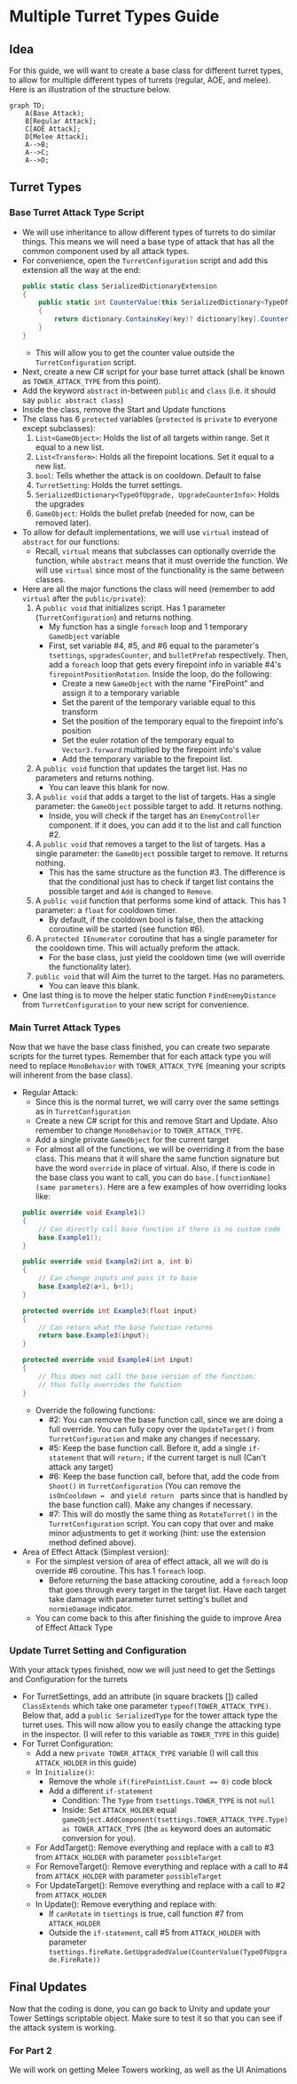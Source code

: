 # Multiple Turret Types Guide
## Idea
For this guide, we will want to create a base class for different turret types, to allow for multiple different types of turrets (regular, AOE, and melee). Here is an illustration of the structure below.
```mermaid
graph TD;
    A(Base Attack);
    B[Regular Attack];
    C[AOE Attack];
    D[Melee Attack];
    A-->B;
    A-->C;
    A-->D;
```

## Turret Types
### Base Turret Attack Type Script
* We will use inheritance to allow different types of turrets to do similar things. This means we will need a base type of attack that has all the common component used by all attack types. 
* For convenience, open the `TurretConfiguration` script and add this extension all the way at the end:
    ```csharp
    public static class SerializedDictionaryExtension
    {
        public static int CounterValue(this SerializedDictionary<TypeOfUpgrade,UpgradeCounterInfo> dictionary, TypeOfUpgrade key)
        {
            return dictionary.ContainsKey(key)? dictionary[key].Counter : 0;
        }
    }
    ```
    * This will allow you to get the counter value outside the `TurretConfiguration` script.
* Next, create a new C# script for your base turret attack (shall be known as `TOWER_ATTACK_TYPE` from this point).
* Add the keyword `abstract` in-between `public` and `class` (i.e. it should say `public abstract class`)
* Inside the class, remove the Start and Update functions
* The class has 6 `protected` variables (`protected` is `private` to everyone except subclasses): 
    1. `List<GameObject>`: Holds the list of all targets within range. Set it equal to a new list.
    2. `List<Transform>`: Holds all the firepoint locations. Set it equal to a new list.
    3. `bool`: Tells whether the attack is on cooldown. Default to false
    4. `TurretSetting`: Holds the turret settings.
    5. `SerializedDictionary<TypeOfUpgrade, UpgradeCounterInfo>`: Holds the upgrades
    6. `GameObject`: Holds the bullet prefab (needed for now, can be removed later).
* To allow for default implementations, we will use `virtual` instead of `abstract` for our functions:
    * Recall, `virtual` means that subclasses can optionally override the function, while `abstract` means that it must override the function. We will use `virtual` since most of the functionality is the same between classes.
* Here are all the major functions the class will need (remember to add `virtual` after the `public/private`):
    1. A `public void` that initializes script. Has 1 parameter (`TurretConfiguration`) and returns nothing.
        * My function has a single `foreach` loop and 1 temporary `GameObject` variable
        * First, set variable #4, #5, and #6 equal to the parameter's `tsettings`, `upgradesCounter`, and `bulletPrefab` respectively. Then, add a `foreach` loop that gets every firepoint info in variable #4's `firepointPositionRotation`. Inside the loop, do the following:
            * Create a new `GameObject` with the name "FirePoint" and assign it to a temporary variable
            * Set the parent of the temporary variable equal to this transform
            * Set the position of the temporary equal to the firepoint info's position
            * Set the euler rotation of the temporary equal to `Vector3.forward` multiplied by the firepoint info's value
            * Add the temporary variable to the firepoint list.
    2. A `public void` function that updates the target list. Has no parameters and returns nothing.
        * You can leave this blank for now.
    3. A `public void` that adds a target to the list of targets. Has a single parameter: the `GameObject` possible target to add. It returns nothing.
        * Inside, you will check if the target has an `EnemyController` component. If it does, you can add it to the list and call function #2. 
    4. A `public void` that removes a target to the list of targets. Has a single parameter: the `GameObject` possible target to remove. It returns nothing.
        * This has the same structure as the function #3. The difference is that the conditional just has to check if target list contains the possible target and `Add` is changed to `Remove`.
    5. A `public void` function that performs some kind of attack. This has 1 parameter: a `float` for cooldown timer.
        * By default, if the cooldown bool is false, then the attacking coroutine will be started (see function #6).
    6. A `protected IEnumerator` coroutine that has a single parameter for the cooldown time. This will actually preform the attack.
        * For the base class, just yield the cooldown time (we will override the functionality later).
    7. `public void` that will Aim the turret to the target. Has no parameters.
        * You can leave this blank.
* One last thing is to move the helper static function `FindEnemyDistance` from `TurretConfiguration` to your new script for convenience.
### Main Turret Attack Types
Now that we have the base class finished, you can create two separate scripts for the turret types. Remember that for each attack type you will need to replace `MonoBehavior` with `TOWER_ATTACK_TYPE` (meaning your scripts will inherent from the base class).
* Regular Attack: 
    * Since this is the normal turret, we will carry over the same settings as in `TurretConfiguration`
    * Create a new C# script for this and remove Start and Update. Also remember to change `MonoBehavior` to `TOWER_ATTACK_TYPE`.
    * Add a single private `GameObject` for the current target
    * For almost all of the functions, we will be overriding it from the base class. This means that it will share the same function signature but have the word `override` in place of virtual. Also, if there is code in the base class you want to call, you can do `base.[functionName](same parameters)`. Here are a few examples of how overriding looks like:
    ```csharp
    public override void Example1()
    {
        // Can directly call base function if there is no custom code
        base.Example1();
    }

    public override void Example2(int a, int b)
    {
        // Can change inputs and pass it to base
        base.Example2(a+1, b+1);
    }
    
    protected override int Example3(float input)
    {
        // Can return what the base function returns
        return base.Example3(input);
    }
    
    protected override void Example4(int input)
    {
        // This does not call the base version of the function;
        // thus fully overrides the function
    }
    ```
    * Override the following functions:
        * #2: You can remove the base function call, since we are doing a full override. You can fully copy over the `UpdateTarget()` from `TurretConfiguration` and make any changes if necessary.
        * #5: Keep the base function call. Before it, add a single `if-statement` that will `return;` if the current target is null (Can't attack any target)
        * #6: Keep the base function call, before that, add the code from `Shoot()` in `TurretConfiguration` (You can remove the `isOnCooldown = ` and `yield return ` parts since that is handled by the base function call). Make any changes if necessary.
        * #7: This will do mostly the same thing as `RotateTurret()` in the `TurretConfiguration` script. You can copy that over and make minor adjustments to get it working (hint: use the extension method defined above).
* Area of Effect Attack (Simplest version):
    * For the simplest version of area of effect attack, all we will do is override #6 coroutine. This has 1 `foreach` loop.
        * Before returning the base attacking coroutine, add a `foreach` loop that goes through every target in the target list. Have each target take damage with parameter turret setting's bullet and `normieDamage` indicator.
    * You can come back to this after finishing the guide to improve Area of Effect Attack Type

### Update Turret Setting and Configuration
With your attack types finished, now we will just need to get the Settings and Configuration for the turrets 
* For TurretSettings, add an attribute (in square brackets []) called `ClassExtends` which take one parameter `typeof(TOWER_ATTACK_TYPE)`. Below that, add a `public SerializedType` for the tower attack type the turret uses. This will now allow you to easily change the attacking type in the inspector. (I will refer to this variable as `TOWER_TYPE` in this guide)
* For Turret Configuration:
    * Add a new `private TOWER_ATTACK_TYPE` variable (I will call this `ATTACK_HOLDER` in this guide)
    * In `Initialize()`:
        * Remove the whole `if(firePointList.Count == 0)` code block
        * Add a different `if-statement`
            * Condition: The `Type` from `tsettings.TOWER_TYPE` is not `null`
            * Inside: Set `ATTACK_HOLDER` equal `gameObject.AddComponent(tsettings.TOWER_ATTACK_TYPE.Type) as TOWER_ATTACK_TYPE` (the `as` keyword does an automatic conversion for you).
    * For AddTarget(): Remove everything and replace with a call to #3 from `ATTACK_HOLDER` with parameter `possibleTarget`
    * For RemoveTarget(): Remove everything and replace with a call to #4 from `ATTACK_HOLDER` with parameter `possibleTarget`
    * For UpdateTarget(): Remove everything and replace with a call to #2 from `ATTACK_HOLDER`
    * In Update(): Remove everything and replace with:
        * If `canRotate` in `tsettings` is true, call function #7 from `ATTACK_HOLDER`
        * Outside the `if-statement`, call #5 from `ATTACK_HOLDER` with parameter `tsettings.fireRate.GetUpgradedValue(CounterValue(TypeOfUpgrade.FireRate))`

## Final Updates
Now that the coding is done, you can go back to Unity and update your Tower Settings scriptable object. Make sure to test it so that you can see if the attack system is working.

### For Part 2
We will work on getting Melee Towers working, as well as the UI Animations